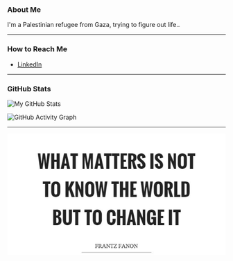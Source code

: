 ### About Me

I'm a Palestinian refugee from Gaza, trying to figure out life..

---

### How to Reach Me

- [LinkedIn](https://www.linkedin.com/in/huda-alamassi/)

---

### GitHub Stats

![My GitHub Stats](https://github-readme-stats.vercel.app/api?username=hudaalamassi&theme=radical&show_icons=true)

![GitHub Activity Graph](https://github-readme-activity-graph.vercel.app/graph?username=hudaalamassi&theme=default)

---

![What really matters!](https://github.com/hudaalamassi/hudaalamassi/blob/main/what-matters-is-not-to-know-the-world-but-to-change-it-quote-1%20(1).jpg)
